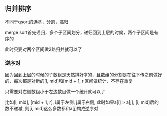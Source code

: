 ## 归并排序

不同于qsort的选基，分割，递归

merge sort首先递归，多个子区间划分，递归回到上层的时候，两个子区间是有序的

此时只要对两个区间做2路归并就可以了


### 逆序对

因为回到上层的时候的子数组是天然排好序的，且数组的分割是在往下传之前做好的，每次都是对新的[l, mid]和[mid + 1, r]区间做统计，不存在重复

只需要对右侧数组小于左边数目做一个统计就可以了

比如[l, mid], [mid + 1, r], i属于左侧, j属于右侧, 此时如果a[i] > a[j], [i, mid]后的数不递减, 则[i, mid]这么多数都和a[j]构成逆序对
